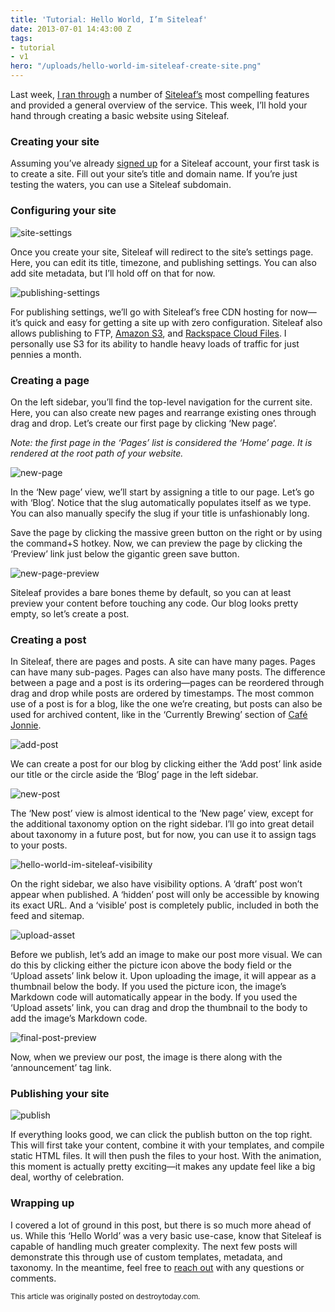```yaml
---
title: 'Tutorial: Hello World, I’m Siteleaf'
date: 2013-07-01 14:43:00 Z
tags:
- tutorial
- v1
hero: "/uploads/hello-world-im-siteleaf-create-site.png"
---
```


Last week, [I ran through](/blog/overview) a number of [Siteleaf’s](http://siteleaf.com) most compelling features and provided a general overview of the service. This week, I’ll hold your hand through creating a basic website using Siteleaf.


### Creating your site

Assuming you’ve already [signed up](http://manage.siteleaf.com/signup) for a Siteleaf account, your first task is to create a site. Fill out your site’s title and domain name. If you’re just testing the waters, you can use a Siteleaf subdomain.

### Configuring your site

![site-settings](/uploads/hello-world-im-siteleaf-site-settings.png) 

Once you create your site, Siteleaf will redirect to the site’s settings page. Here, you can edit its title, timezone, and publishing settings. You can also add site metadata, but I’ll hold off on that for now.

![publishing-settings](/uploads/hello-world-im-siteleaf-publishing-settings.png) 

For publishing settings, we’ll go with Siteleaf’s free CDN hosting for now—it’s quick and easy for getting a site up with zero configuration. Siteleaf also allows publishing to FTP, [Amazon S3](http://aws.amazon.com/s3/), and [Rackspace Cloud Files](http://rackspace.com/cloud/files/). I personally use S3 for its ability to handle heavy loads of traffic for just pennies a month.

### Creating a page

On the left sidebar, you’ll find the top-level navigation for the current site. Here, you can also create new pages and rearrange existing ones through drag and drop. Let’s create our first page by clicking ‘New page’.

*Note: the first page in the ‘Pages’ list is considered the ‘Home’ page. It is rendered at the root path of your website.*

![new-page](/uploads/hello-world-im-siteleaf-new-page.png) 

In the ‘New page’ view, we’ll start by assigning a title to our page. Let’s go with ‘Blog’. Notice that the slug automatically populates itself as we type. You can also manually specify the slug if your title is unfashionably long.

Save the page by clicking the massive green button on the right or by using the command+S hotkey. Now, we can preview the page by clicking the ‘Preview’ link just below the gigantic green save button.

![new-page-preview](/uploads/hello-world-im-siteleaf-new-page-preview.png) 

Siteleaf provides a bare bones theme by default, so you can at least preview your content before touching any code. Our blog looks pretty empty, so let’s create a post.

### Creating a post

In Siteleaf, there are pages and posts. A site can have many pages. Pages can have many sub-pages. Pages can also have many posts. The difference between a page and a post is its ordering—pages can be reordered through drag and drop while posts are ordered by timestamps. The most common use of a post is for a blog, like the one we’re creating, but posts can also be used for archived content, like in the ‘Currently Brewing’ section of [Café Jonnie](http://www.cafejonnie.com/).

![add-post](/uploads/hello-world-im-siteleaf-add-post.png) 

We can create a post for our blog by clicking either the ‘Add post’ link aside our title or the circle aside the ‘Blog’ page in the left sidebar.

![new-post](/uploads/hello-world-im-siteleaf-new-post.png) 

The ‘New post’ view is almost identical to the ‘New page’ view, except for the additional taxonomy option on the right sidebar. I’ll go into great detail about taxonomy in a future post, but for now, you can use it to assign tags to your posts.

![hello-world-im-siteleaf-visibility](/uploads/hello-world-im-siteleaf-visibility.png) 

On the right sidebar, we also have visibility options. A ‘draft’ post won’t appear when published. A ‘hidden’ post will only be accessible by knowing its exact URL. And a ‘visible’ post is completely public, included in both the feed and sitemap.

![upload-asset](/uploads/hello-world-im-siteleaf-upload-asset.png) 

Before we publish, let’s add an image to make our post more visual. We can do this by clicking either the picture icon above the body field or the ‘Upload assets’ link below it. Upon uploading the image, it will appear as a thumbnail below the body. If you used the picture icon, the image’s Markdown code will automatically appear in the body. If you used the ‘Upload assets’ link, you can drag and drop the thumbnail to the body to add the image’s Markdown code.

![final-post-preview](/uploads/hello-world-im-siteleaf-final-post-preview.jpg) 

Now, when we preview our post, the image is there along with the ‘announcement’ tag link.

### Publishing your site

![publish](/uploads/hello-world-im-siteleaf-publish.png) 

If everything looks good, we can click the publish button on the top right. This will first take your content, combine it with your templates, and compile static HTML files. It will then push the files to your host. With the animation, this moment is actually pretty exciting—it makes any update feel like a big deal, worthy of celebration.

### Wrapping up

I covered a lot of ground in this post, but there is so much more ahead of us. While this ‘Hello World’ was a very basic use-case, know that Siteleaf is capable of handling much greater complexity. The next few posts will demonstrate this through use of custom templates, metadata, and taxonomy. In the meantime, feel free to [reach out](http://twitter.com/siteleaf) with any questions or comments.

<small>This article was originally posted on destroytoday.com.</small>
